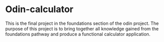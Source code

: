 # Odin-calculator

This is the final project in the foundations section of the odin project. 
The purpose of this project is to bring together all knowledge gained from the foundations pathway 
and produce a functional calculator application. 

